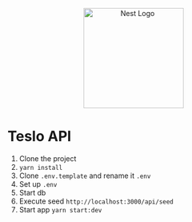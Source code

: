 <p align="center">
  <a href="http://nestjs.com/" target="blank"><img src="https://nestjs.com/img/logo-small.svg" width="200" alt="Nest Logo" /></a>
</p>

# Teslo API
1. Clone the project
2. ```yarn install```
3. Clone ```.env.template``` and rename it ```.env```
4. Set up ```.env```
5. Start db
6. Execute seed ```http://localhost:3000/api/seed```
7. Start app ```yarn start:dev```

